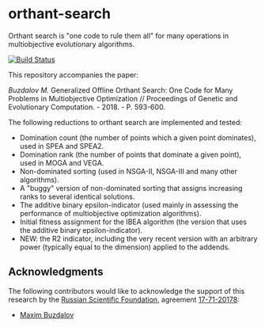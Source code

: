 # orthant-search
Orthant search is "one code to rule them all" for many operations in multiobjective evolutionary algorithms.

[![Build Status](https://api.travis-ci.com/mbuzdalov/orthant-search.png)](http://travis-ci.com/mbuzdalov/orthant-search)

This repository accompanies the paper:

*Buzdalov M.* Generalized Offline Orthant Search: One Code for Many Problems in Multiobjective Optimization 
// Proceedings of Genetic and Evolutionary Computation. - 2018. - P. 593-600.

The following reductions to orthant search are implemented and tested:

* Domination count (the number of points which a given point dominates), used in SPEA and SPEA2.
* Domination rank (the number of points that dominate a given point), used in MOGA and VEGA.
* Non-dominated sorting (used in NSGA-II, NSGA-III and many other algorithms).
* A "buggy" version of non-dominated sorting that assigns increasing ranks to several identical solutions.
* The additive binary epsilon-indicator (used mainly in assessing the performance of multiobjective optimization algorithms).
* Initial fitness assignment for the IBEA algorithm (the version that uses the additive binary epsilon-indicator).
* NEW: the R2 indicator, including the very recent version with an arbitrary power (typically equal to the dimension) applied to the addends.

## Acknowledgments

The following contributors would like to acknowledge the support of this research by the [Russian Scientific Foundation](http://рнф.рф/en),
agreement [17-71-20178](http://рнф.рф/en/enprjcard/?rid=17-71-20178):

* [Maxim Buzdalov](https://github.com/mbuzdalov)

